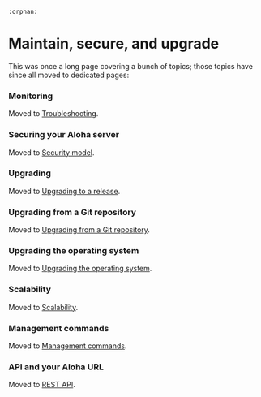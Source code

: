 ```{eval-rst}
:orphan:
```

# Maintain, secure, and upgrade

This was once a long page covering a bunch of topics; those topics
have since all moved to dedicated pages:

### Monitoring

Moved to [Troubleshooting](troubleshooting.md#monitoring).

### Securing your Aloha server

Moved to [Security model](security-model.md).

### Upgrading

Moved to [Upgrading to a release](upgrade-or-modify.md#upgrading-to-a-release).

### Upgrading from a Git repository

Moved to [Upgrading from a Git
repository](upgrade-or-modify.md#upgrading-from-a-git-repository).

### Upgrading the operating system

Moved to [Upgrading the operating
system](upgrade-or-modify.md#upgrading-the-operating-system).

### Scalability

Moved to [Scalability](requirements.md#scalability).

### Management commands

Moved to [Management commands](management-commands.md).

### API and your Aloha URL

Moved to [REST API](https://zulip.com/api/rest).
